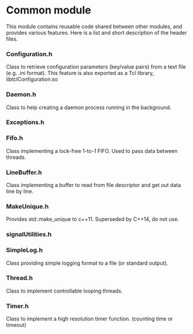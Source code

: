# Common module

This module contains reusable code shared between other modules,
and provides various features.
Here is a list and short description of the header files.


### Configuration.h

Class to retrieve configuration parameters (key/value pairs) from a text file (e.g. .ini format).
This feature is also exported as a Tcl library, libtclConfiguration.so

### Daemon.h

Class to help creating a daemon process running in the background.

### Exceptions.h

### Fifo.h

Class implementing  a lock-free 1-to-1 FIFO.
Used to pass data between threads.

### LineBuffer.h

Class implementing a buffer to read from file descriptor and get out data line by line.

### MakeUnique.h

Provides std::make_unique to c++11. Superseded by C++14, do not use.

### signalUtilities.h

### SimpleLog.h

Class providing simple logging format to a file (or standard output).

### Thread.h

Class to implement controllable looping threads.

### Timer.h

Class to implement a high resolution timer function.
(counting time or timeout)
